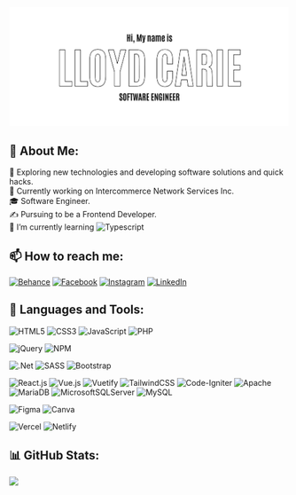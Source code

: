 ![Header](https://github.com/lloydobligado/lloydobligado/blob/main/github-cover.png "Header")

## 💫 About Me:
🤔   Exploring new technologies and developing software solutions and quick hacks.<br>💼   Currently working on Intercommerce Network Services Inc.<br>🎓   Software Engineer.<br>✍️   Pursuing to be a Frontend Developer.<br>🌱   I’m currently learning  ![Typescript](https://img.shields.io/badge/typescript-%2320232a.svg?style=flat-square&logo=typescript&logoColor=white) <!-- ![Next JS](https://img.shields.io/badge/Next-black?logo=next.js&logoColor=white) --> 

## 📫 How to reach me:
[![Behance](https://img.shields.io/badge/Behance-1769ff?style=flat-square&logo=behance&logoColor=white)](https://behance.net/lloydobligado) [![Facebook](https://img.shields.io/badge/Facebook-%231877F2.svg?style=flat-square&logo=Facebook&logoColor=white)](https://facebook.com/lloydcarie) [![Instagram](https://img.shields.io/badge/Instagram-%23E4405F.svg?style=flat-square&logo=Instagram&logoColor=white)](https://instagram.com/ohohcarie) [![LinkedIn](https://img.shields.io/badge/LinkedIn-%230077B5.svg?style=flat-square&logo=linkedin&logoColor=white)](https://linkedin.com/in/lloyd-carie-obligado-0b659a18a) 

## 🔨 Languages and Tools:
![HTML5](https://img.shields.io/badge/html5-%23E34F26.svg?style=flat-square&logo=html5&logoColor=white) 
![CSS3](https://img.shields.io/badge/css3-%231572B6.svg?style=flat-square&logo=css3&logoColor=white) 
![JavaScript](https://img.shields.io/badge/javascript-%23323330.svg?style=flat-square&logo=javascript&logoColor=white) 
![PHP](https://img.shields.io/badge/php-%23777BB4.svg?style=flat-square&logo=php&logoColor=white) 
<!-- ![Python](https://img.shields.io/badge/python-3670A0?style=flat-square&logo=python&logoColor=white)  --> 
![jQuery](https://img.shields.io/badge/jquery-%230769AD.svg?style=flat-square&logo=jquery&logoColor=white) 
![NPM](https://img.shields.io/badge/NPM-%23000000.svg?style=flat-square&logo=npm&logoColor=white) 
<!--  ![JWT](https://img.shields.io/badge/JWT-black?style=flat-square&logo=JSON%20web%20tokens) --> 
![.Net](https://img.shields.io/badge/.NET-5C2D91?style=flat-square&logo=.net&logoColor=white) 
![SASS](https://img.shields.io/badge/SASS-hotpink.svg?style=flat-square&logo=SASS&logoColor=white) 
![Bootstrap](https://img.shields.io/badge/bootstrap-%23563D7C.svg?style=flat-square&logo=bootstrap&logoColor=white) 
<!--  ![NodeJS](https://img.shields.io/badge/node.js-6DA55F?style=flat-square&logo=node.js&logoColor=white) -->  
![React.js](https://img.shields.io/badge/react-%2320232a.svg?logo=react&logoColor=white) 
![Vue.js](https://img.shields.io/badge/vuejs-%2335495e.svg?style=flat-square&logo=vuedotjs&logoColor=white) 
![Vuetify](https://img.shields.io/badge/Vuetify-1867C0?style=flat-square&logo=vuetify&logoColor=white) 
![TailwindCSS](https://img.shields.io/badge/tailwindcss-%2338B2AC.svg?style=flat-square&logo=tailwind-css&logoColor=white) 
![Code-Igniter](https://img.shields.io/badge/CodeIgniter-%23EF4223.svg?style=flat-square&logo=codeIgniter&logoColor=white) 
![Apache](https://img.shields.io/badge/apache-%23D42029.svg?style=flat-square&logo=apache&logoColor=white) 
![MariaDB](https://img.shields.io/badge/MariaDB-003545?style=flat-square&logo=mariadb&logoColor=white) 
![MicrosoftSQLServer](https://img.shields.io/badge/Microsoft%20SQL%20Sever-CC2927?style=flat-square&logo=microsoft%20sql%20server&logoColor=white) 
![MySQL](https://img.shields.io/badge/mysql-%2300f.svg?style=flat-square&logo=mysql&logoColor=white) 
<!--  ![Arduino](https://img.shields.io/badge/-Arduino-00979D?style=flat-square&logo=Arduino&logoColor=white) --> 
![Figma](https://img.shields.io/badge/figma-%23F24E1E.svg?style=flat-square&logo=figma&logoColor=white) 
![Canva](https://img.shields.io/badge/Canva-%2300C4CC.svg?style=flat-square&logo=Canva&logoColor=white) 
<!--  ![Adobe Lightroom](https://img.shields.io/badge/Adobe%20Lightroom-31A8FF.svg?style=flat-square&logo=Adobe%20Lightroom&logoColor=white)  --> 
![Vercel](https://img.shields.io/badge/vercel-%23000000.svg?style=flat-square&logo=vercel&logoColor=white) 
![Netlify](https://img.shields.io/badge/netlify-%23000000.svg?style=flat-square&logo=netlify&logoColor=white)

## 📊 GitHub Stats:
<a href='https://github.com/lloydobligado/github-stats-transparent'>
  
<!-- ![](https://github-readme-stats.vercel.app/api?username=lloydobligado&theme=dark&hide_border=false&include_all_commits=true&count_private=true)<br/> -->
![](https://github-readme-stats.vercel.app/api/top-langs/?username=lloydobligado&theme=dark&hide_border=false&include_all_commits=true&count_private=true&layout=compact)

</a>
